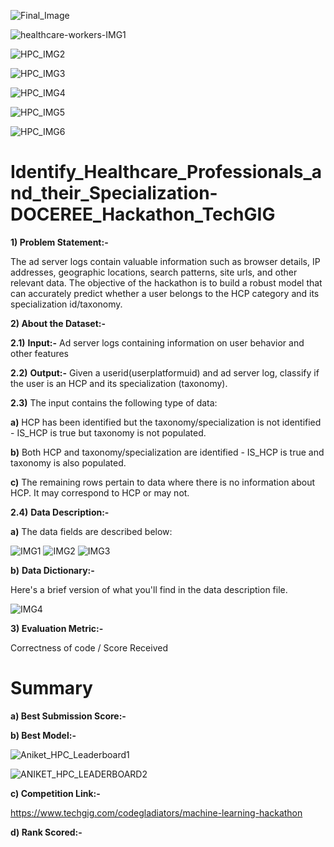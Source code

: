 ![Final_Image](https://github.com/aniiketbarphe/Identify_Healthcare_Professionals_and_their_Specialization-DOCEREE_Hackathon_TechGIG/assets/84449238/96cebb07-cc49-40a6-9bcd-da8854d90c3a)

![healthcare-workers-IMG1](https://github.com/aniiketbarphe/Identify_Healthcare_Professionals_and_their_Specialization-DOCEREE_Hackathon_TechGIG/assets/84449238/35792bed-b8ab-4667-9df0-9c63dad70f26)

![HPC_IMG2](https://github.com/aniiketbarphe/Identify_Healthcare_Professionals_and_their_Specialization-DOCEREE_Hackathon_TechGIG/assets/84449238/b3102c43-fe82-4bf3-8f4f-a85c9ed9fb1c)

![HPC_IMG3](https://github.com/aniiketbarphe/Identify_Healthcare_Professionals_and_their_Specialization-DOCEREE_Hackathon_TechGIG/assets/84449238/9f9c9eff-fdb5-4efe-b784-839168145bb7)

![HPC_IMG4](https://github.com/aniiketbarphe/Identify_Healthcare_Professionals_and_their_Specialization-DOCEREE_Hackathon_TechGIG/assets/84449238/6c8dddc9-1290-4cb4-9a4d-b2fdfea4b193)

![HPC_IMG5](https://github.com/aniiketbarphe/Identify_Healthcare_Professionals_and_their_Specialization-DOCEREE_Hackathon_TechGIG/assets/84449238/bba0ff2f-4076-4ae6-a9a9-62bdf5f2780f)

![HPC_IMG6](https://github.com/aniiketbarphe/Identify_Healthcare_Professionals_and_their_Specialization-DOCEREE_Hackathon_TechGIG/assets/84449238/a004d4a5-f7e6-4e4b-98b9-748604a182f6)



# Identify_Healthcare_Professionals_and_their_Specialization-DOCEREE_Hackathon_TechGIG

**1) Problem Statement:-**

The ad server logs contain valuable information such as browser details, IP addresses, geographic locations, search patterns, site urls, and other relevant data. The objective of the hackathon is to build a robust model that can accurately predict whether a user belongs to the HCP category and its specialization id/taxonomy.

**2) About the Dataset:-**

**2.1)** **Input:-** Ad server logs containing information on user behavior and other features

**2.2)** **Output:-** Given a userid(userplatformuid) and ad server log, classify if the user is an HCP and its specialization (taxonomy).

**2.3)** The input contains the following type of data:

**a)** HCP has been identified but the taxonomy/specialization is not identified - IS_HCP is true but taxonomy is not populated.

**b)** Both HCP and taxonomy/specialization are identified - IS_HCP is true and taxonomy is also populated.

**c)** The remaining rows pertain to data where there is no information about HCP. It may correspond to HCP or may not.

**2.4)** **Data Description:-**

**a)** The data fields are described below:

![IMG1](https://github.com/aniiketbarphe/Identify_Healthcare_Professionals_and_their_Specialization-DOCEREE_Hackathon_TechGIG/assets/84449238/fa6f89c3-1c13-4011-9cd6-e3837daf3a95)
![IMG2](https://github.com/aniiketbarphe/Identify_Healthcare_Professionals_and_their_Specialization-DOCEREE_Hackathon_TechGIG/assets/84449238/0b319e29-751f-49f5-8bba-af1d0c6b0a19)
![IMG3](https://github.com/aniiketbarphe/Identify_Healthcare_Professionals_and_their_Specialization-DOCEREE_Hackathon_TechGIG/assets/84449238/9650e0db-352d-4b20-8767-25f4c1c7d4bd)

**b)** **Data Dictionary:-**

Here's a brief version of what you'll find in the data description file.

![IMG4](https://github.com/aniiketbarphe/Identify_Healthcare_Professionals_and_their_Specialization-DOCEREE_Hackathon_TechGIG/assets/84449238/05b21d34-6806-416d-839a-6546b9ba2467)

**3) Evaluation Metric:-**

Correctness of code / Score Received

# Summary

**a) Best Submission Score:-**

**b) Best Model:-** 

![Aniket_HPC_Leaderboard1](https://github.com/aniiketbarphe/Identify_Healthcare_Professionals_and_their_Specialization-DOCEREE_Hackathon_TechGIG/assets/84449238/38beba47-fb56-4106-887f-7e2f5e3c47c0)

![ANIKET_HPC_LEADERBOARD2](https://github.com/aniiketbarphe/Identify_Healthcare_Professionals_and_their_Specialization-DOCEREE_Hackathon_TechGIG/assets/84449238/dd27486e-a8fc-46a0-adda-665352608ad6)

**c) Competition Link:-**

https://www.techgig.com/codegladiators/machine-learning-hackathon

**d) Rank Scored:-**
